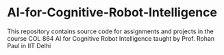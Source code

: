# AI-for-Cognitive-Robot-Intelligence
This repository contains source code for assignments and projects in the course COL 864 AI for Cognitive Robot Intelligence taught by Prof. Rohan Paul in IIT Delhi
